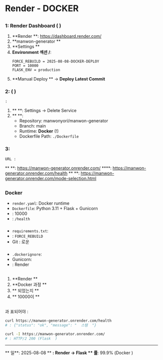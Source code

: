 #  Render    - DOCKER

##

### 1: Render Dashboard   ( )

1. **Render  **: https://dashboard.render.com/
2. **manwon-generator  **
3. **Settings  **
4. **Environment 섹션  /**:
   ```
   FORCE_REBUILD = 2025-08-08-DOCKER-DEPLOY
   PORT = 10000
   FLASK_ENV = production
   ```
5. **Manual Deploy  ** → **Deploy Latest Commit**

### 2:    ( )

    :

1. **  **: Settings → Delete Service
2. **  **:
   - Repository: manwonyori/manwon-generator
   - Branch: main
   - Runtime: **Docker** (!)
   - Dockerfile Path: `./Dockerfile`

### 3:

    URL :

 ** **: https://manwon-generator.onrender.com/
 ****: https://manwon-generator.onrender.com/health
 ** **: https://manwon-generator.onrender.com/mode-selection.html

##

###  Docker
- `render.yaml`: Docker runtime
- `Dockerfile`: Python 3.11 + Flask + Gunicorn
- : 10000
- : `/health`

###
- `requirements.txt`:
- : `FORCE_REBUILD`
- Git : 로운

###
- `.dockerignore`:
- Gunicorn:
- : Render

##

1. **Render    **
2. **Docker  과정   **
3. **  되었는지 **
4. ** 10000이   **

##

   과  표되어야 :

```bash
curl https://manwon-generator.onrender.com/health
# : {"status": "ok", "message": "  스템  "}

curl -I https://manwon-generator.onrender.com/
# : HTTP/2 200 (Flask  )
```

---

** 일**: 2025-08-08
** **: Render   → Flask
** 률**: 99.9% (Docker   )